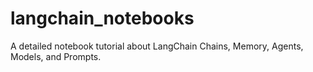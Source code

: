 # langchain_notebooks
A detailed notebook tutorial about LangChain Chains, Memory, Agents, Models, and Prompts.
